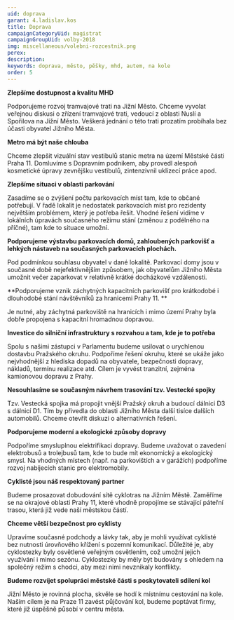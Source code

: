 ```yaml
---
uid: doprava
garant: 4.ladislav.kos
title: Doprava
campaignCategoryUid: magistrat
campaignGroupUid: volby-2018
img: miscellaneous/volebni-rozcestnik.png
perex: 
description: 
keywords: doprava, město, pěšky, mhd, autem, na kole
order: 5
---
```


**Zlepšíme dostupnost a kvalitu MHD**

Podporujeme rozvoj tramvajové trati na Jižní Město.
Chceme vyvolat veřejnou diskusi o zřízení tramvajové trati, vedoucí z oblasti Nuslí a Spořilova na Jižní Město. Veškerá jednání o této trati prozatím probíhala bez účasti obyvatel Jižního Města.
 
**Metro má být naše chlouba**

Chceme zlepšit vizuální stav vestibulů stanic metra na území Městské části Praha 11. Domluvíme s Dopravním podnikem, aby provedl alespoň kosmetické úpravy zevnějšku vestibulů, zintenzivnil uklízecí práce apod.
 
**Zlepšíme situaci v oblasti parkování**

Zasadíme se o zvýšení počtu parkovacích míst tam, kde to občané potřebují.
V řadě lokalit je nedostatek parkovacích míst pro rezidenty největším problémem, který je potřeba řešit. Vhodné řešení vidíme v lokálních úpravách současného režimu stání (změnou z podélného na příčné), tam kde to situace umožní.
 
**Podporujeme výstavbu parkovacích domů, zahloubených parkovišť a lehkých nástaveb na současných parkovacích plochách.**

Pod podmínkou souhlasu obyvatel v dané lokalitě. Parkovací domy jsou v současné době nejefektivnějším způsobem, jak obyvatelům Jižního Města umožnit večer zaparkovat v relativně krátké docházkové vzdálenosti.
 
**Podporujeme vznik záchytných kapacitních parkovišť pro krátkodobé i dlouhodobé stání návštěvníků za hranicemi Prahy 11. **

Je nutné, aby záchytná parkoviště na hranicích i mimo území Prahy byla dobře propojena s kapacitní hromadnou dopravou.


**Investice do silniční infrastruktury s rozvahou a tam, kde je to potřeba**

Spolu s našimi zástupci v Parlamentu budeme usilovat o urychlenou dostavbu Pražského okruhu.
Podpoříme řešení okruhu, které se ukáže jako nejvhodnější z hlediska dopadů na obyvatele, bezpečnosti dopravy, nákladů, termínu realizace atd. Cílem je vyvést tranzitní, zejména kamionovou dopravu z Prahy.

**Nesouhlasíme se současným návrhem trasování tzv. Vestecké spojky**

Tzv. Vestecká spojka má propojit vnější Pražský okruh a budoucí dálnici D3 s dálnicí D1. Tím by přivedla do oblasti Jižního Města další tisíce dalších automobilů. Chceme otevřít diskuzi o alternativních řešení.

 
**Podporujeme moderní a ekologické způsoby dopravy**

Podpoříme smysluplnou elektrifikaci dopravy.
Budeme uvažovat o zavedení elektrobusů a trolejbusů tam, kde to bude mít ekonomický a ekologický smysl. Na vhodných místech (např. na parkovištích a v garážích) podpoříme rozvoj nabíjecích stanic pro elektromobily.

**Cyklisté jsou náš respektovaný partner**

Budeme prosazovat dobudování sítě cyklotras na Jižním Městě.
Zaměříme se na okrajové oblasti Prahy 11, které vhodně propojíme se stávající páteřní trasou, která již vede naší městskou částí.
 
**Chceme větší bezpečnost pro cyklisty**

Upravíme současné podchody a lávky tak, aby je mohli využívat cyklisté bez nutnosti úrovňového křížení s pozemní komunikací. Důležité je, aby cyklostezky byly osvětlené veřejným osvětlením, což umožní jejich využívání i mimo sezónu. Cyklostezky by měly být budovány s ohledem na společný režim s chodci, aby mezi nimi nevznikaly konflikty.
 
**Budeme rozvíjet spolupráci městské části s poskytovateli sdílení kol**

Jižní Město je rovinná plocha, skvěle se hodí k místnímu cestování na kole. Naším cílem je na Praze 11 zavést půjčování kol, budeme poptávat firmy, které již úspěšně působí v centru města.
